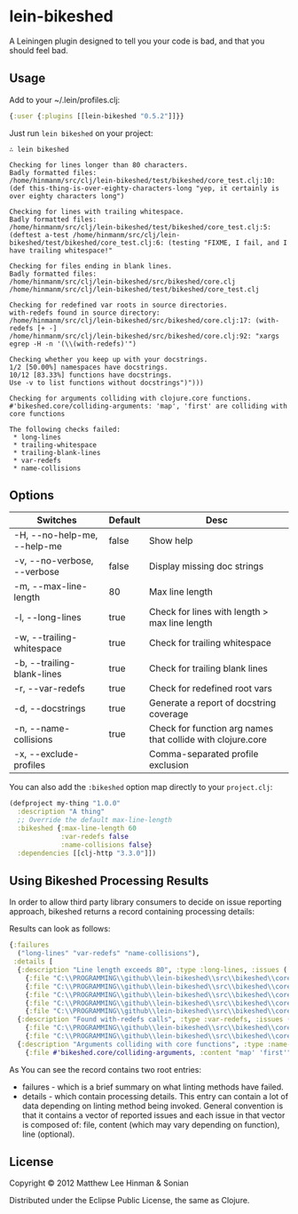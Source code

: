 # lein-bikeshed

A Leiningen plugin designed to tell you your code is bad, and that you
should feel bad.

## Usage

Add to your ~/.lein/profiles.clj:

```clojure
{:user {:plugins [[lein-bikeshed "0.5.2"]]}}
```

Just run `lein bikeshed` on your project:

```
∴ lein bikeshed

Checking for lines longer than 80 characters.
Badly formatted files:
/home/hinmanm/src/clj/lein-bikeshed/test/bikeshed/core_test.clj:10:(def this-thing-is-over-eighty-characters-long "yep, it certainly is over eighty characters long")

Checking for lines with trailing whitespace.
Badly formatted files:
/home/hinmanm/src/clj/lein-bikeshed/test/bikeshed/core_test.clj:5:(deftest a-test /home/hinmanm/src/clj/lein-bikeshed/test/bikeshed/core_test.clj:6: (testing "FIXME, I fail, and I have trailing whitespace!"

Checking for files ending in blank lines.
Badly formatted files:
/home/hinmanm/src/clj/lein-bikeshed/src/bikeshed/core.clj
/home/hinmanm/src/clj/lein-bikeshed/test/bikeshed/core_test.clj

Checking for redefined var roots in source directories.
with-redefs found in source directory:
/home/hinmanm/src/clj/lein-bikeshed/src/bikeshed/core.clj:17: (with-redefs [+ -]
/home/hinmanm/src/clj/lein-bikeshed/src/bikeshed/core.clj:92: "xargs egrep -H -n '(\\(with-redefs)'")

Checking whether you keep up with your docstrings.
1/2 [50.00%] namespaces have docstrings.
10/12 [83.33%] functions have docstrings.
Use -v to list functions without docstrings")")))

Checking for arguments colliding with clojure.core functions.
#'bikeshed.core/colliding-arguments: 'map', 'first' are colliding with core functions

The following checks failed:
 * long-lines
 * trailing-whitespace
 * trailing-blank-lines
 * var-redefs
 * name-collisions

```

## Options

| Switches                    | Default | Desc                        |
| --------------------------- | ------- | --------------------------- |
| -H, --no-help-me, --help-me | false   | Show help                   |
| -v, --no-verbose, --verbose | false   | Display missing doc strings |
| -m, --max-line-length       | 80      | Max line length             |
| -l, --long-lines            | true    | Check for lines with length > max line length |
| -w, --trailing-whitespace   | true    | Check for trailing whitespace |
| -b, --trailing-blank-lines  | true    | Check for trailing blank lines |
| -r, --var-redefs            | true    | Check for redefined root vars |
| -d, --docstrings            | true    | Generate a report of docstring coverage |
| -n, --name-collisions       | true    | Check for function arg names that collide with clojure.core |
| -x, --exclude-profiles      |         | Comma-separated profile exclusion |

You can also add the `:bikeshed` option map directly to your `project.clj`:

```clj
(defproject my-thing "1.0.0"
  :description "A thing"
  ;; Override the default max-line-length
  :bikeshed {:max-line-length 60
             :var-redefs false
             :name-collisions false}
  :dependencies [[clj-http "3.3.0"]])
```

## Using Bikeshed Processing Results

In order to allow third party library consumers to decide on issue reporting approach, bikeshed returns a record containing processing details:

Results can look as follows:

```clj
{:failures
  ("long-lines" "var-redefs" "name-collisions"),
 :details [
  {:description "Line length exceeds 80", :type :long-lines, :issues (
    {:file "C:\\PROGRAMMING\\github\\lein-bikeshed\\src\\bikeshed\\core.clj", :line 301, :content "                        (let [join-args #(str (clojure.string/join \"' '\" %) \"'\")]"}
	{:file "C:\\PROGRAMMING\\github\\lein-bikeshed\\src\\bikeshed\\core.clj", :line 349, :content "                                                 :max-line-length max-line-length)"}
	{:file "C:\\PROGRAMMING\\github\\lein-bikeshed\\src\\bikeshed\\core.clj", :line 352, :content "                  (trailing-whitespace details all-files))"}
	{:file "C:\\PROGRAMMING\\github\\lein-bikeshed\\src\\bikeshed\\core.clj", :line 354, :content "                                         (trailing-blank-lines details all-files))"}
	{:file "C:\\PROGRAMMING\\github\\lein-bikeshed\\src\\bikeshed\\core.clj", :line 358, :content "                                    (missing-doc-strings details project verbose))"})}
  {:description "Found with-redefs calls", :type :var-redefs, :issues (
    {:file "C:\\PROGRAMMING\\github\\lein-bikeshed\\src\\bikeshed\\core.clj", :line 18, :content "  (with-redefs [+ -]"} 
	{:file "C:\\PROGRAMMING\\github\\lein-bikeshed\\src\\bikeshed\\core.clj", :line 201, :content "                              (when (re-seq #\"\\(with-redefs\" line)"})}
  {:description "Arguments colliding with core functions", :type :name-collisions, :issues [
    {:file #'bikeshed.core/colliding-arguments, :content "map' 'first'"}]}]}
```
As You can see the record contains two root entries:
- failures - which is a brief summary on what linting methods have failed.
- details - which contain processing details. This entry can contain a lot of data depending on linting method being invoked. General convention is that it contains a vector of reported issues and each issue in that vector is composed of: file, content (which may vary depending on function), line (optional).

## License

Copyright © 2012 Matthew Lee Hinman & Sonian

Distributed under the Eclipse Public License, the same as Clojure.
